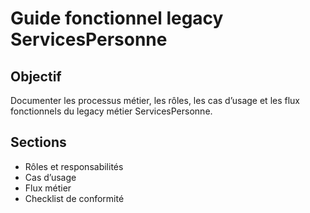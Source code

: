 # Guide fonctionnel legacy ServicesPersonne

## Objectif
Documenter les processus métier, les rôles, les cas d’usage et les flux fonctionnels du legacy métier ServicesPersonne.

## Sections
- Rôles et responsabilités
- Cas d’usage
- Flux métier
- Checklist de conformité
